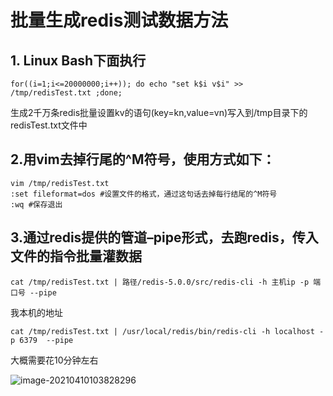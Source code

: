 # 批量生成redis测试数据方法

## 1. Linux Bash下面执行

```ssh
for((i=1;i<=20000000;i++)); do echo "set k$i v$i" >> /tmp/redisTest.txt ;done;
```

生成2千万条redis批量设置kv的语句(key=kn,value=vn)写入到/tmp目录下的redisTest.txt文件中

## 2.用vim去掉行尾的^M符号，使用方式如下：

```
vim /tmp/redisTest.txt
:set fileformat=dos #设置文件的格式，通过这句话去掉每行结尾的^M符号
:wq #保存退出
```

## 3.通过redis提供的管道–pipe形式，去跑redis，传入文件的指令批量灌数据

```
cat /tmp/redisTest.txt | 路径/redis-5.0.0/src/redis-cli -h 主机ip -p 端口号 --pipe
```

我本机的地址

```
cat /tmp/redisTest.txt | /usr/local/redis/bin/redis-cli -h localhost -p 6379  --pipe
```

大概需要花10分钟左右

![image-20210410103828296](https://zszblog.oss-cn-beijing.aliyuncs.com/zszblog/blogimage-master/image-20210410103828296.png)
